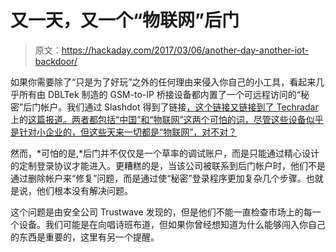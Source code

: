 # 又一天，又一个“物联网”后门

> 原文：<https://hackaday.com/2017/03/06/another-day-another-iot-backdoor/>

如果你需要除了“只是为了好玩”之外的任何理由来侵入你自己的小工具，看起来几乎所有由 DBLTek 制造的 GSM-to-IP 桥接设备都内置了一个可远程访问的“秘密”后门帐户。我们通过 Slashdot 得到了链接[，这个链接又链接到了 Techradar](https://tech.slashdot.org/story/17/03/05/1828202/hidden-backdoor-discovered-in-chinese-iot-devices) 上的[这篇报道。两者都包括“中国”和“物联网”这两个可怕的词，尽管这些设备似乎是针对小企业的，但这些天来一切都是“物联网”，对不对？](http://www.techradar.com/news/dangerous-backdoor-exploit-found-on-popular-iot-devices)

然而，*可怕的是,*后门并不仅仅是一个草率的调试账户，而是只能通过精心设计的定制登录协议才能进入。更糟糕的是，当该公司被联系到后门帐户时，他们不是通过删除帐户来“修复”问题，而是通过使“秘密”登录程序更加复杂几个步骤。也就是说，他们根本没有解决问题。

这个问题是由安全公司 Trustwave 发现的，但是他们不能一直检查市场上的每一个设备。我们可能是在向唱诗班布道，但如果你曾经想知道为什么能够闯入你自己的东西是重要的，这里有另一个提醒。